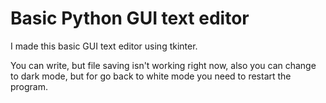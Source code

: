 # Basic Python GUI text editor

I made this basic GUI text editor using tkinter.

You can write, but file saving isn't working right now, also you can change to dark mode, but for go back to white mode you need to restart the program.


